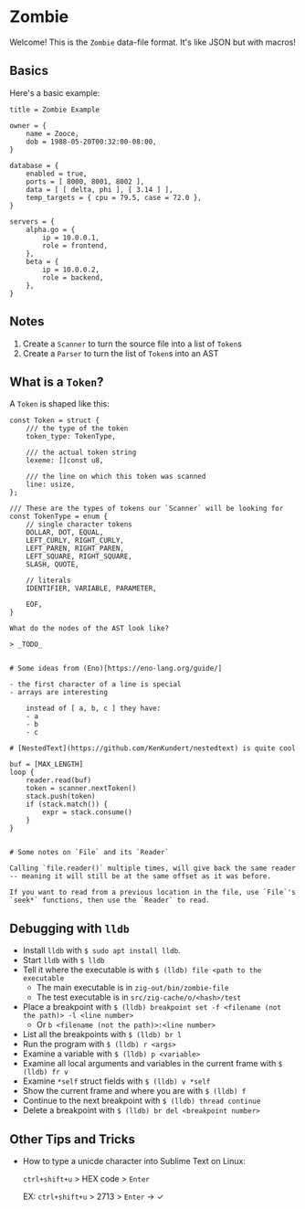 # Zombie

Welcome! This is the `Zombie` data-file format. It's like JSON but with macros!

## Basics

Here's a basic example:

```
title = Zombie Example

owner = {
    name = Zooce,
    dob = 1988-05-20T00:32:00-08:00,
}

database = {
    enabled = true,
    ports = [ 8000, 8001, 8002 ],
    data = [ [ delta, phi ], [ 3.14 ] ],
    temp_targets = { cpu = 79.5, case = 72.0 },
}

servers = {
    alpha.go = {
        ip = 10.0.0.1,
        role = frontend,
    },
    beta = {
        ip = 10.0.0.2,
        role = backend,
    },
}
```

## Notes

1. Create a `Scanner` to turn the source file into a list of `Token`s
2. Create a `Parser` to turn the list of `Token`s into an AST

## What is a `Token`?

A `Token` is shaped like this:

```
const Token = struct {
    /// the type of the token
    token_type: TokenType,

    /// the actual token string
    lexeme: []const u8,

    /// the line on which this token was scanned
    line: usize,
};

/// These are the types of tokens our `Scanner` will be looking for
const TokenType = enum {
    // single character tokens
    DOLLAR, DOT, EQUAL,
    LEFT_CURLY, RIGHT_CURLY,
    LEFT_PAREN, RIGHT_PAREN,
    LEFT_SQUARE, RIGHT_SQUARE,
    SLASH, QUOTE,

    // literals
    IDENTIFIER, VARIABLE, PARAMETER,

    EOF,
}

What do the nodes of the AST look like?

> _TODO_


# Some ideas from (Eno)[https://eno-lang.org/guide/]

- the first character of a line is special
- arrays are interesting

    instead of [ a, b, c ] they have:
    - a
    - b
    - c

# [NestedText](https://github.com/KenKundert/nestedtext) is quite cool

buf = [MAX_LENGTH]
loop {
    reader.read(buf)
    token = scanner.nextToken()
    stack.push(token)
    if (stack.match()) {
        expr = stack.consume()
    }
}


# Some notes on `File` and its `Reader`

Calling `file.reader()` multiple times, will give back the same reader -- meaning it will still be at the same offset as it was before.

If you want to read from a previous location in the file, use `File`'s `seek*` functions, then use the `Reader` to read.
```

## Debugging with `lldb`

- Install `lldb` with `$ sudo apt install lldb`.
- Start `lldb` with `$ lldb`
- Tell it where the executable is with `$ (lldb) file <path to the executable`
    - The main executable is in `zig-out/bin/zombie-file`
    - The test executable is in `src/zig-cache/o/<hash>/test`
- Place a breakpoint with `$ (lldb) breakpoint set -f <filename (not the path)> -l <line number>`
    - Or `b <filename (not the path)>:<line number>`
- List all the breakpoints with `$ (lldb) br l`
- Run the program with `$ (lldb) r <args>`
- Examine a variable with `$ (lldb) p <variable>`
- Examine all local arguments and variables in the current frame with `$ (lldb) fr v`
- Examine `*self` struct fields with `$ (lldb) v *self`
- Show the current frame and where you are with `$ (lldb) f`
- Continue to the next breakpoint with `$ (lldb) thread continue`
- Delete a breakpoint with `$ (lldb) br del <breakpoint number>`

## Other Tips and Tricks

- How to type a unicde character into Sublime Text on Linux:

    `ctrl+shift+u` > HEX code > `Enter`

    EX: `ctrl+shift+u` > 2713 > `Enter` -> ✓
